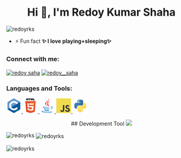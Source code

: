 <h1 align="center">Hi 👋, I'm Redoy Kumar Shaha</h1>
<p align="left"> <img src="https://komarev.com/ghpvc/?username=redoyrks&label=Profile%20views&color=0e75b6&style=flat" alt="redoyrks" /> </p>

- ⚡ Fun fact **✨ I love playing+sleeping✨**

<h3 align="left">Connect with me:</h3>
<p align="left">
<a href="https://fb.com/redoy saha" target="blank"><img align="center" src="https://raw.githubusercontent.com/rahuldkjain/github-profile-readme-generator/master/src/images/icons/Social/facebook.svg" alt="redoy saha" height="30" width="40" /></a>
<a href="https://instagram.com/redoy__saha" target="blank"><img align="center" src="https://raw.githubusercontent.com/rahuldkjain/github-profile-readme-generator/master/src/images/icons/Social/instagram.svg" alt="redoy__saha" height="30" width="40" /></a>
</p>

<h3 align="left">Languages and Tools:</h3>
<p align="left"> <a href="https://www.cprogramming.com/" target="_blank"> <img src="https://raw.githubusercontent.com/devicons/devicon/master/icons/c/c-original.svg" alt="c" width="40" height="40"/> </a> <a href="https://www.w3.org/html/" target="_blank"> <img src="https://raw.githubusercontent.com/devicons/devicon/master/icons/html5/html5-original-wordmark.svg" alt="html5" width="40" height="40"/> </a> <a href="https://www.java.com" target="_blank"> <img src="https://raw.githubusercontent.com/devicons/devicon/master/icons/java/java-original.svg" alt="java" width="40" height="40"/> </a> <a href="https://developer.mozilla.org/en-US/docs/Web/JavaScript" target="_blank"> <img src="https://raw.githubusercontent.com/devicons/devicon/master/icons/javascript/javascript-original.svg" alt="javascript" width="40" height="40"/> </a> <a href="https://www.python.org" target="_blank"> <img src="https://raw.githubusercontent.com/devicons/devicon/master/icons/python/python-original.svg" alt="python" width="40" height="40"/> </a> </p>

<div align="center">
## Development Tool
<img src="https://upload.wikimedia.org/wikipedia/commons/9/9a/Visual_Studio_Code_1.35_icon.svg" weight="30" height="30"/>
</div>

<p><img align="left" src="https://github-readme-stats.vercel.app/api/top-langs?username=redoyrks&show_icons=true&locale=en&layout=compact" alt="redoyrks" /></p>

<p>&nbsp;<img align="center" src="https://github-readme-stats.vercel.app/api?username=redoyrks&show_icons=true&locale=en" alt="redoyrks" /></p>

<p><img align="center" src="https://github-readme-streak-stats.herokuapp.com/?user=redoyrks&" alt="redoyrks" /></p>
